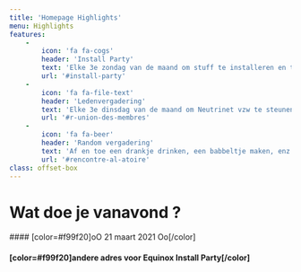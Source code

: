 ```yaml
---
title: 'Homepage Highlights'
menu: Highlights
features:
    -
        icon: 'fa fa-cogs'
        header: 'Install Party'
        text: 'Elke 3e zondag van de maand om stuff te installeren en te knutselen.'
        url: '#install-party'
    -
        icon: 'fa fa-file-text'
        header: 'Ledenvergadering'
        text: 'Elke 3e dinsdag van de maand om Neutrinet vzw te steunen.'
        url: '#r-union-des-membres'
    -
        icon: 'fa fa-beer'
        header: 'Random vergadering'
        text: 'Af en toe een drankje drinken, een babbeltje maken, enz.'
        url: '#rencontre-al-atoire'
class: offset-box
---
```


# Wat doe je vanavond ?

#### [color=#f99f20]oO 21 maart 2021 Oo[/color]
#### [color=#f99f20]andere adres voor Equinox Install Party[/color]